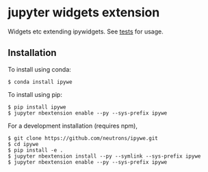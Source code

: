 # jupyter widgets extension

Widgets etc extending ipywidgets. See [tests](tests) for usage.

Installation
------------

To install using conda:

    $ conda install ipywe
    
To install using pip:

    $ pip install ipywe
    $ jupyter nbextension enable --py --sys-prefix ipywe


For a development installation (requires npm),

    $ git clone https://github.com/neutrons/ipywe.git
    $ cd ipywe
    $ pip install -e .
    $ jupyter nbextension install --py --symlink --sys-prefix ipywe
    $ jupyter nbextension enable --py --sys-prefix ipywe
